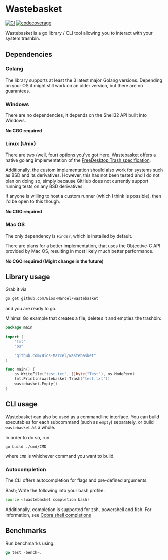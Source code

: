# Wastebasket

[![CI](https://github.com/Bios-Marcel/wastebasket/actions/workflows/test.yml/badge.svg?branch=master)](https://github.com/Bios-Marcel/wastebasket/actions/workflows/test.yml) [![codecoverage](https://codecov.io/gh/Bios-Marcel/wastebasket/branch/master/graph/badge.svg?token=yy8qX4BQbT)](https://codecov.io/gh/Bios-Marcel/wastebasket)

Wastebasket is a go library / CLI tool allowing you to interact with your system trashbin.

## Dependencies

### Golang

The library supports at least the 3 latest major Golang versions. Depending on
your OS it might still work on an older version, but there are no guarantees.

### Windows

There are no dependencies, it depends on the Shell32 API built into Windows.

**No CGO required**

### Linux (Unix)

There are two (well, four) options you've got here. Wastebasket offers a native
golang implementation of the [FreeDesktop Trash specification](https://specifications.freedesktop.org/trash-spec/trashspec-latest.html).

Additionally, the custom implementation should also work for systems such
as BSD and its derivatives. However, this has not been tested and I do not
plan on doing so, simply because GitHub does not currently support running
tests on any BSD derivatives.

If anyone is willing to host a custom runner (which I think is possible), then
I'd be open to this though.

**No CGO required**

### Mac OS

The only dependency is `Finder`, which is installed by default.

There are plans for a better implementation, that uses the Objective-C API
provided by Mac OS, resulting in most likely much better performance.

**No CGO required (Might change in the future)**

## Library usage

Grab it via

```bash
go get github.com/Bios-Marcel/wastebasket
```

and you are ready to go.

Minimal Go example that creates a file, deletes it and empties the trashbin:

```go
package main

import (
    "fmt"
    "os"

    "github.com/Bios-Marcel/wastebasket"
)

func main() {
    os.WriteFile("test.txt", []byte("Test"), os.ModePerm)
    fmt.Println(wastebasket.Trash("test.txt"))
    wastebasket.Empty()
}
```

## CLI usage

Wastebasket can also be used as a commandline interface. You can build
executables for each subcommand (such as `empty`) separately, or build
`wastebasket` as a whole.

In order to do so, run

```shell
go build ./cmd/CMD
```

where `CMD` is whichever command you want to build.

### Autocompletion

The CLI offers autocompletion for flags and pre-defined arguments.

Bash; Write the following into your bash profile:

```bash
source <(wastebasket completion bash)
```

Additionally, completion is supported for zsh, powershell and fish.
For information, see [Cobra shell completions](https://github.com/spf13/cobra/blob/main/shell_completions.md)

## Benchmarks

Run benchmarks using:

```go
go test -bench=.
```
